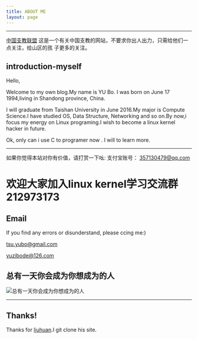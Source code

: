 ```yaml
---
title: ABOUT ME
layout: page
---
```



----
[中国支教联盟](http://blog.go9999.com/2016/04/20/%E5%85%A8%E5%9B%BD%E8%8C%83%E5%9B%B4%E5%86%85%E6%8B%9B%E5%8B%9F%E4%BB%A3%E5%8F%91%E5%AE%A3%E4%BC%A0%E5%8D%95%E5%BA%97%E9%93%BA.html)
这是一个有关中国支教的网站，不要求你出人出力，只需给他们一点关注，给山区的孩
子更多的关注。




## introduction-myself

Hello,

   Welcome to my own blog.My name is YU Bo. I was born on June 17 1994,living in Shandong province, China.

   I will graduate from Taishan University in June 2016.My major is Compute Science.I have studied OS, Data Structure, Networking and so on.By now,i focus my energy on Linux programing.I wish to become a linux kernel hacker in future.

   Ok, only can i use C to programer now . I will to learn more.


----

如果你觉得本站对你有价值，请打赏一下吆:
支付宝账号： 
357130479@qq.com

# 欢迎大家加入linux kernel学习交流群 212973173


## Email
If you find any errors or disunderstand, please ccing me:)

[tsu.yubo@gmail.com](mailto:tsu.yubo@gmail.com)

[yuzibode@126.com](mailto:yuzibode@126.com)




## 总有一天你会成为你想成为的人
![总有一天你会成为你想成为的人](http://7pum5d.com1.z0.glb.clouddn.com/become.jpg)

----

## Thanks!
 Thanks for [liuhuan](https://github.com/bitsly/bitsly.github.com).I git clone his site.
